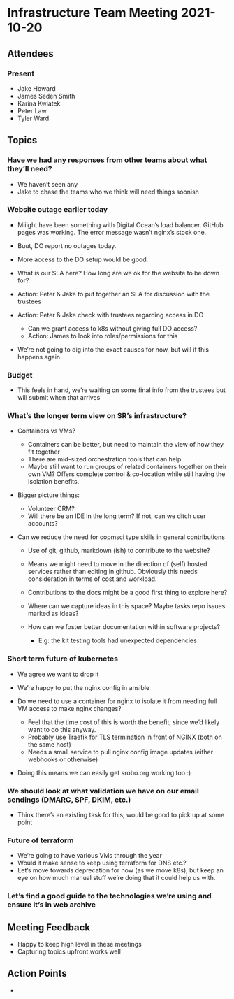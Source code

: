 # Infrastructure Team Meeting 2021-10-20

## Attendees

### Present

- Jake Howard
- James Seden Smith
- Karina Kwiatek
- Peter Law
- Tyler Ward

## Topics

### Have we had any responses from other teams about what they’ll need?

- We haven’t seen any
- Jake to chase the teams who we think will need things soonish

### Website outage earlier today

- Miiight have been something with Digital Ocean’s load balancer. GitHub pages was working. The error message wasn’t nginx’s stock one.

- Buut, DO report no outages today.

- More access to the DO setup would be good.

- What is our SLA here? How long are we ok for the website to be down for?

- Action: Peter & Jake to put together an SLA for discussion with the trustees

- Action: Peter & Jake check with trustees regarding access in DO

    - Can we grant access to k8s without giving full DO access?
    - Action: James to look into roles/permissions for this

- We’re not going to dig into the exact causes for now, but will if this happens again

### Budget

- This feels in hand, we’re waiting on some final info from the trustees but will submit when that arrives

### What’s the longer term view on SR’s infrastructure?

- Containers vs VMs?

    - Containers can be better, but need to maintain the view of how they fit together
    - There are mid-sized orchestration tools that can help
    - Maybe still want to run groups of related containers together on their own VM? Offers complete control & co-location while still having the isolation benefits.

- Bigger picture things:

    - Volunteer CRM?
    - Will there be an IDE in the long term? If not, can we ditch user accounts?

- Can we reduce the need for copmsci type skills in general contributions

    - Use of git, github, markdown (ish) to contribute to the website?

    - Means we might need to move in the direction of (self) hosted services rather than editing in github. Obviously this needs consideration in terms of cost and workload.

    - Contributions to the docs might be a good first thing to explore here?

    - Where can we capture ideas in this space? Maybe tasks repo issues marked as ideas?

    - How can we foster better documentation within software projects?

      - E.g: the kit testing tools had unexpected dependencies

### Short term future of kubernetes

- We agree we want to drop it

- We’re happy to put the nginx config in ansible

- Do we need to use a container for nginx to isolate it from needing full VM access to make nginx changes?

    - Feel that the time cost of this is worth the benefit, since we’d likely want to do this anyway.
    - Probably use Traefik for TLS termination in front of NGINX (both on the same host)
    - Needs a small service to pull nginx config image updates (either webhooks or otherwise)

- Doing this means we can easily get srobo.org working too :)

### We should look at what validation we have on our email sendings (DMARC, SPF, DKIM, etc.)

- Think there’s an existing task for this, would be good to pick up at some point

### Future of terraform

- We’re going to have various VMs through the year
- Would it make sense to keep using terraform for DNS etc.?
- Let’s move towards deprecation for now (as we move k8s), but keep an eye on how much manual stuff we’re doing that it could help us with.

### Let’s find a good guide to the technologies we’re using and ensure it’s in web archive


## Meeting Feedback

- Happy to keep high level in these meetings
- Capturing topics upfront works well

## Action Points

-
